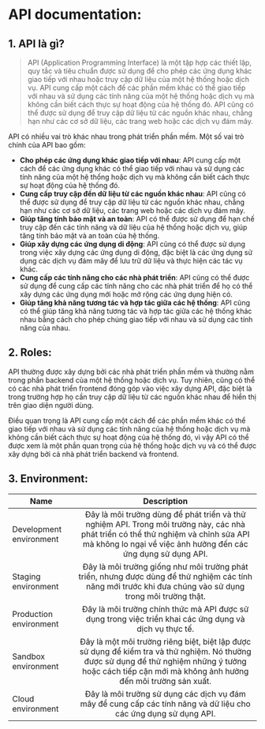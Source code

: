 # API documentation:

## 1. API là gì?
> API (Application Programming Interface) là một tập hợp các thiết lập, quy tắc và tiêu chuẩn được sử dụng để cho phép các ứng dụng khác giao tiếp với nhau hoặc truy cập dữ liệu của một hệ thống hoặc dịch vụ. API cung cấp một cách để các phần mềm khác có thể giao tiếp với nhau và sử dụng các tính năng của một hệ thống hoặc dịch vụ mà không cần biết cách thực sự hoạt động của hệ thống đó. API cũng có thể được sử dụng để truy cập dữ liệu từ các nguồn khác nhau, chẳng hạn như các cơ sở dữ liệu, các trang web hoặc các dịch vụ đám mây.


API có nhiều vai trò khác nhau trong phát triển phần mềm. Một số vai trò chính của API bao gồm:
- **Cho phép các ứng dụng khác giao tiếp với nhau**: API cung cấp một cách để các ứng dụng khác có thể giao tiếp với nhau và sử dụng các tính năng của một hệ thống hoặc dịch vụ mà không cần biết cách thực sự hoạt động của hệ thống đó.
- **Cung cấp truy cập đến dữ liệu từ các nguồn khác nhau**: API cũng có thể được sử dụng để truy cập dữ liệu từ các nguồn khác nhau, chẳng hạn như các cơ sở dữ liệu, các trang web hoặc các dịch vụ đám mây.
- **Giúp tăng tính bảo mật và an toàn**: API có thể được sử dụng để hạn chế truy cập đến các tính năng và dữ liệu của hệ thống hoặc dịch vụ, giúp tăng tính bảo mật và an toàn của hệ thống.
- **Giúp xây dựng các ứng dụng di động**: API cũng có thể được sử dụng trong việc xây dựng các ứng dụng di động, đặc biệt là các ứng dụng sử dụng các dịch vụ đám mây để lưu trữ dữ liệu và thực hiện các tác vụ khác.
- **Cung cấp các tính năng cho các nhà phát triển**: API cũng có thể được sử dụng để cung cấp các tính năng cho các nhà phát triển để họ có thể xây dựng các ứng dụng mới hoặc mở rộng các ứng dụng hiện có.
- **Giúp tăng khả năng tương tác và hợp tác giữa các hệ thống**: API cũng có thể giúp tăng khả năng tương tác và hợp tác giữa các hệ thống khác nhau bằng cách cho phép chúng giao tiếp với nhau và sử dụng các tính năng của nhau.

## 2. Roles:
API thường được xây dựng bởi các nhà phát triển phần mềm và thường nằm trong phần backend của một hệ thống hoặc dịch vụ. Tuy nhiên, cũng có thể có các nhà phát triển frontend đóng góp vào việc xây dựng API, đặc biệt là trong trường hợp họ cần truy cập dữ liệu từ các nguồn khác nhau để hiển thị trên giao diện người dùng.

Điều quan trọng là API cung cấp một cách để các phần mềm khác có thể giao tiếp với nhau và sử dụng các tính năng của hệ thống hoặc dịch vụ mà không cần biết cách thực sự hoạt động của hệ thống đó, vì vậy API có thể được xem là một phần quan trọng của hệ thống hoặc dịch vụ và có thể được xây dựng bởi cả nhà phát triển backend và frontend.

## 3. Environment:
| Name  | Description |
| ------------- |:-------------:|
| Development environment      | Đây là môi trường dùng để phát triển và thử nghiệm API. Trong môi trường này, các nhà phát triển có thể thử nghiệm và chỉnh sửa API mà không lo ngại về việc ảnh hưởng đến các ứng dụng sử dụng API.     |
| Staging environment      |  Đây là môi trường giống như môi trường phát triển, nhưng được dùng để thử nghiệm các tính năng mới trước khi đưa chúng vào sử dụng trong môi trường thật.     |
| Production environment      | Đây là môi trường chính thức mà API được sử dụng trong việc triển khai các ứng dụng và dịch vụ thực tế.     |
| Sandbox environment | Đây là một môi trường riêng biệt, biệt lập được sử dụng để kiểm tra và thử nghiệm. Nó thường được sử dụng để thử nghiệm những ý tưởng hoặc cách tiếp cận mới mà không ảnh hưởng đến môi trường sản xuất. |
| Cloud environment      | Đây là môi trường sử dụng các dịch vụ đám mây để cung cấp các tính năng và dữ liệu cho các ứng dụng sử dụng API.     |


